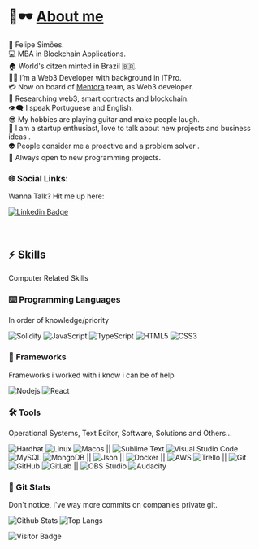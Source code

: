 # 👋🕶️ [About me](https://github.com/ffelipesimoes)

🐍 Felipe Simões. </br>
💻 MBA in Blockchain Applications.</br>
🏠 World's citzen minted in Brazil 🇧🇷. <br/>
👨‍💻 I’m a Web3 Developer with background in ITPro.<br/>
💳 Now on board of [Mentora](https://www.mentora.gg/) team, as Web3 developer.</br>
🔭 Researching web3, smart contracts and blockchain.<br/>
👁️‍🗨️ I speak Portuguese and English.</br>
😎 My hobbies are playing guitar and make people laugh.</br>
🎩 I am a startup enthusiast, love to talk about new projects and business ideas .</br>
👽 People consider me a proactive and a problem solver .</br>
🍕 Always open to new programming projects.</br>

### 🌐 Social Links:

Wanna Talk? Hit me up here:

[![Linkedin Badge](https://img.shields.io/badge/-Felipe-blue?style=flat-square&logo=Linkedin&logoColor=white&link=https://www.linkedin.com/in/ffelipesimoes/)](https://www.linkedin.com/in/ffelipesimoes/)

</br>

## ⚡ Skills

Computer Related Skills

### ⌨️ Programming Languages

In order of knowledge/priority

![Solidity](https://img.shields.io/badge/-Solidity-black?style=for-the-badge&logo=solidity)
![JavaScript](https://img.shields.io/badge/-JavaScript-black?style=for-the-badge&logo=javascript)
![TypeScript](https://img.shields.io/badge/-TypeScript-black?style=for-the-badge&logo=typescript)
![HTML5](https://img.shields.io/badge/-HTML5-black?style=for-the-badge&logo=html5)
![CSS3](https://img.shields.io/badge/-CSS3-black?style=for-the-badge&logo=css3)

### 🧠 Frameworks

Frameworks i worked with i know i can be of help

![Nodejs](https://img.shields.io/badge/-Nodejs-black?style=for-the-badge&logo=Node.js)
![React](https://img.shields.io/badge/-React-black?style=for-the-badge&logo=react&logoColor=orange)

### 🛠️ Tools

Operational Systems, Text Editor, Software, Solutions and Others...

![Hardhat](https://img.shields.io/badge/Hardhat-Code?style=for-the-badge&logo=ethereum&logoColor=black&color=F1C232)
![Linux](https://img.shields.io/badge/-Linux-black?style=for-the-badge&logo=linux)
![Macos](https://img.shields.io/badge/-Macos-black?style=for-the-badge&logo=apple) ||
![Sublime Text](https://img.shields.io/badge/-Sublime%20Text-black?style=for-the-badge&logo=sublimetext)
![Visual Studio Code](https://img.shields.io/badge/-Visual%20Studio%20Code-black?style=for-the-badge&logo=visualstudiocode)
![MySQL](https://img.shields.io/badge/-MySQL-black?style=for-the-badge&logo=mysql)
![MongoDB](https://img.shields.io/badge/-MongoDB-black?style=for-the-badge&logo=mongodb)
||
![Json](https://img.shields.io/badge/-Json-black?style=for-the-badge&logo=json)
||
![Docker](https://img.shields.io/badge/-Docker-black?style=for-the-badge&logo=docker)
||
![AWS](https://img.shields.io/badge/AWS-black?style=for-the-badge&logo=amazonaws)
![Trello](https://img.shields.io/badge/-Trello-black?style=for-the-badge&logo=trello)
||
![Git](https://img.shields.io/badge/-Git-black?style=for-the-badge&logo=git)
![GitHub](https://img.shields.io/badge/-GitHub-black?style=for-the-badge&logo=github)
![GitLab](https://img.shields.io/badge/-GitLab-black?style=for-the-badge&logo=gitlab)
||
![OBS Studio](https://img.shields.io/badge/-OBS%20Studio-black?style=for-the-badge&logo=obsstudio)
![Audacity](https://img.shields.io/badge/-Audacity-black?style=for-the-badge&logo=audacity)

### 🧿 Git Stats

Don't notice, i've way more commits on companies private git.

![Github Stats](https://github-readme-stats.vercel.app/api?username=ffelipesimoes&count_private=true&show_icons=true&include_all_commits=true)
![Top Langs](https://github-readme-stats.vercel.app/api/top-langs/?username=ffelipesimoes&hide=jupyter%20notebook&layout=compact)

![Visitor Badge](https://visitor-badge.laobi.icu/badge?page_id=ffelipesimoes.ffelipesimoes)
